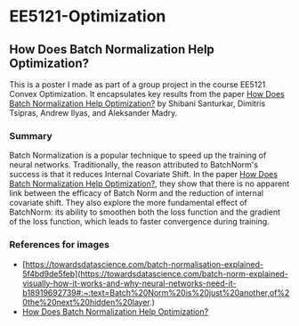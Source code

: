 # EE5121-Optimization

## How Does Batch Normalization Help Optimization?

This is a poster I made as part of a group project in the course EE5121 Convex Optimization. It encapsulates key results from the paper [How Does Batch Normalization Help Optimization?](https://papers.nips.cc/paper/2018/hash/905056c1ac1dad141560467e0a99e1cf-Abstract.html) by Shibani Santurkar, Dimitris Tsipras, Andrew Ilyas, and Aleksander Madry. 

### Summary
Batch Normalization is a popular technique to speed up the training of neural networks. Traditionally, the reason attributed to BatchNorm's success is that it reduces Internal Covariate Shift. In the paper [How Does Batch Normalization Help Optimization?](https://papers.nips.cc/paper/2018/hash/905056c1ac1dad141560467e0a99e1cf-Abstract.html), they show that there is no apparent link between the efficacy of Batch Norm and the reduction of internal covariate shift. They also explore the more fundamental effect of BatchNorm: its ability to smoothen both the loss function and the gradient of the loss function, which leads to faster convergence during training. 


### References for images 
* [https://towardsdatascience.com/batch-normalisation-explained-5f4bd9de5feb](https://towardsdatascience.com/batch-norm-explained-visually-how-it-works-and-why-neural-networks-need-it-b18919692739#:~:text=Batch%20Norm%20is%20just%20another,of%20the%20next%20hidden%20layer.)
* [How Does Batch Normalization Help Optimization?](https://papers.nips.cc/paper/2018/hash/905056c1ac1dad141560467e0a99e1cf-Abstract.html)
